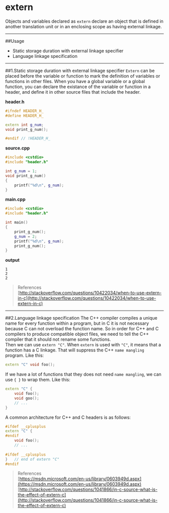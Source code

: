 extern
=====
Objects and variables declared as `extern` declare an object that is defined in another translation unit or in an enclosing scope as having external linkage.
***
##Usage
* Static storage duration with external linkage specifier
* Language linkage specification

***
##1.Static storage duration with external linkage specifier
`Extern` can be placed before the variable or function to mark the definition of variables or functions in other files. When you have a global variable or a global function, you can declare the existance of the variable or function in a header, and define it in other source files that include the header.<br>

**header.h**
```c++
#ifndef HEADER_H_
#define HEADER_H_

extern int g_num;
void print_g_num();

#endif // !HEADER_H_
```
**source.cpp**
```c++
#include <cstdio>
#include "header.h"

int g_num = 1;
void print_g_num()
{
    printf("%d\n", g_num);
}
```
**main.cpp**
```c++
#include <cstdio>
#include "header.h"

int main()
{
    print_g_num();
    g_num = 2;
    printf("%d\n", g_num);
    print_g_num();
}
```
**output**
```
1
2
2
```
>References<br>
[http://stackoverflow.com/questions/10422034/when-to-use-extern-in-c](http://stackoverflow.com/questions/10422034/when-to-use-extern-in-c)

***
##2.Language linkage specification
The C++ compiler compiles a unique name for every function within a program, but in C it is not necessary because C can not overload the function name. So in order for C++ and C compilers to produce compatible object files, we need to tell the C++ compiler that it should not rename some functions.<br>
Then we can use `extern "C"`. When `extern` is used with `"C"`, it means that a function has a C linkage. That will suppress the C++ `name mangling` program. Like this:<br>
```c++
extern "C" void foo();
```
If we have a lot of functions that they does not need `name mangling`, we can use `{ }` to wrap them. Like this:<br>
```c++
extern "C" {
    void foo();
    void goo();
    // ...
}
```
A common architecture for C++ and C headers is as follows:
```c++
#ifdef __cplusplus
extern "C" {
#endif
    void foo();
    // ...
    
#ifdef __cplusplus
}   // end of extern "C"
#endif
```
>References<br>
[https://msdn.microsoft.com/en-us/library/0603949d.aspx](https://msdn.microsoft.com/en-us/library/0603949d.aspx)<br>
[http://stackoverflow.com/questions/1041866/in-c-source-what-is-the-effect-of-extern-c](http://stackoverflow.com/questions/1041866/in-c-source-what-is-the-effect-of-extern-c)<br>
